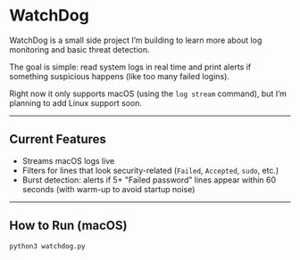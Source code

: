 # WatchDog

WatchDog is a small side project I’m building to learn more about log monitoring and basic threat detection.

The goal is simple: read system logs in real time and print alerts if something suspicious happens (like too many failed logins).

Right now it only supports macOS (using the `log stream` command), but I’m planning to add Linux support soon.

---

## Current Features

- Streams macOS logs live
- Filters for lines that look security-related (`Failed`, `Accepted`, `sudo`, etc.)
- Burst detection: alerts if 5+ "Failed password" lines appear within 60 seconds (with warm-up to avoid startup noise)

---

## How to Run (macOS)

```bash
python3 watchdog.py
